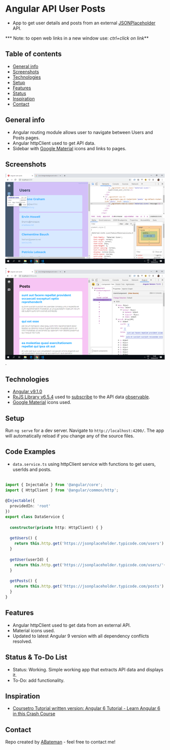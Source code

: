 # Angular API User Posts

* App to get user details and posts from an external [JSONPlaceholder](https://jsonplaceholder.typicode.com) API.

*** Note: to open web links in a new window use: _ctrl+click on link_**

## Table of contents

* [General info](#general-info)
* [Screenshots](#screenshots)
* [Technologies](#technologies)
* [Setup](#setup)
* [Features](#features)
* [Status](#status)
* [Inspiration](#inspiration)
* [Contact](#contact)

## General info

* Angular routing module allows user to navigate between Users and Posts pages.
* Angular httpClient used to get API data.
* Sidebar with [Google Material](https://material.io/) icons and links to pages.

## Screenshots

![Example screenshot](./img/users.png).
![Example screenshot](./img/posts.png).

## Technologies

* [Angular v9.1.0](https://angular.io/)
* [RxJS Library v6.5.4](https://angular.io/guide/rx-library) used to [subscribe](http://reactivex.io/documentation/operators/subscribe.html) to the API data [observable](http://reactivex.io/documentation/observable.html).
* [Google Material](https://material.io/) icons used.

## Setup

Run `ng serve` for a dev server. Navigate to `http://localhost:4200/`. The app will automatically reload if you change any of the source files.

## Code Examples

* `data.service.ts` using httpClient service with functions to get users, userIds and posts.

```typescript

import { Injectable } from '@angular/core';
import { HttpClient } from '@angular/common/http';

@Injectable({
  providedIn: 'root'
})
export class DataService {

  constructor(private http: HttpClient) { }

  getUsers() {
    return this.http.get('https://jsonplaceholder.typicode.com/users')
  }

  getUser(userId) {
    return this.http.get('https://jsonplaceholder.typicode.com/users/'+userId)
  }

  getPosts() {
    return this.http.get('https://jsonplaceholder.typicode.com/posts')
  }
}

```

## Features

* Angular httpClient used to get data from an external API.
* Material icons used.
* Updated to latest Angular 9 version with all dependency conflicts resolved.

## Status & To-Do List

* Status: Working. Simple working app that extracts API data and displays it.
* To-Do: add functionality.

## Inspiration

* [Coursetro Tutorial written version: Angular 6 Tutorial - Learn Angular 6 in this Crash Course](https://coursetro.com/posts/code/154/Angular-6-Tutorial---Learn-Angular-6-in-this-Crash-Course)

## Contact

Repo created by [ABateman](https://www.andrewbateman.org) - feel free to contact me!
